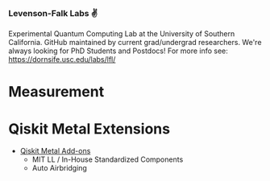 ### Levenson-Falk Labs ✌️
Experimental Quantum Computing Lab at the University of Southern California. GitHub maintained by current grad/undergrad researchers.
We're always looking for PhD Students and Postdocs! For more info see: https://dornsife.usc.edu/labs/lfl/

# Measurement

# Qiskit Metal Extensions
- [Qiskit Metal Add-ons](https://github.com/LFL-Lab/metal-ext)
  - MIT LL / In-House Standardized Components
  - Auto Airbridging

